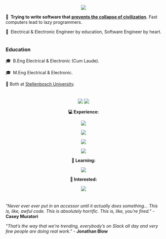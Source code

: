 <p align="center">
  <img src="https://user-images.githubusercontent.com/81622310/177796909-b8c25eef-0e14-4e6d-bafd-7a9a6f0ca851.png" />
</p>

💬 **Trying to write software that [prevents the collapse of civilization](https://youtu.be/ZSRHeXYDLko).**  Fast computers lead to lazy programmers.

💭 Electrical & Electronic Engineer by education, Software Engineer by heart.

#

### Education 

🎓 B.Eng Electrical & Electronic (Cum Laude).  

🎓 M.Eng Electrical & Electronic.   

📍 Both at [Stellenbosch University](http://www.sun.ac.za/english).

#

<p align="center">
  <img src="https://github-readme-stats.vercel.app/api?username=Alex-vZyl&count_private=true&hide_border=true&show_icons=true&theme=tokyonight">
  <img src="https://github-readme-streak-stats.herokuapp.com/?user=Alex-vZyl&theme=tokyonight&hide_border=true">
</p>

<p align="center">
  <strong>💻 Experience:</strong>
</p>

<p align="center">
  <img src="https://skillicons.dev/icons?i=cpp,julia,py,c,java,lua" />
</p>

<p align="center">
  <img src="https://skillicons.dev/icons?i=git,latex,cmake,md,qt" />
</p>

<p align="center">
  <img src="https://skillicons.dev/icons?i=github,linux,vscode,visualstudio,autocad" />
</p>

<p align="center">
  <img src="https://img.shields.io/badge/OpenGL-FFFFFF?style=for-the-badge&logo=opengl" />
</p>

<p align="center">
  <strong>🌱 Learning:</strong>
</p>

<p align="center">
  <img src="https://skillicons.dev/icons?i=rust,tauri,react,neovim,js" />
</p>

<p align="center">
  <strong>🔭 Interested:</strong>
</p>

<p align="center">
  <img src="https://skillicons.dev/icons?i=electron,angular,ts,cs,go" />
</p>

#

*"Never ever ever put in an accessor until it actually does something... This is, like, awful code.  This is absolutely horrific.  This is, like, you're fired."* - **Casey Muratori**

*"That’s the way that we're trending, everybody’s on Slack all day and very few people are doing real work."* - **Jonathan Blow**

<!--
**Alex-vZyl/Alex-vZyl** is a ✨ _special_ ✨ repository because its `README.md` (this file) appears on your GitHub profile.

Here are some ideas to get you started:

- 🔭 I’m currently working on ...
- 🌱 I’m currently learning ...
- 👯 I’m looking to collaborate on ...
- 🤔 I’m looking for help with ...
- 💬 Ask me about ...
- 📫 How to reach me: ...
- 😄 Pronouns: ...
- ⚡ Fun fact: ...
-->
